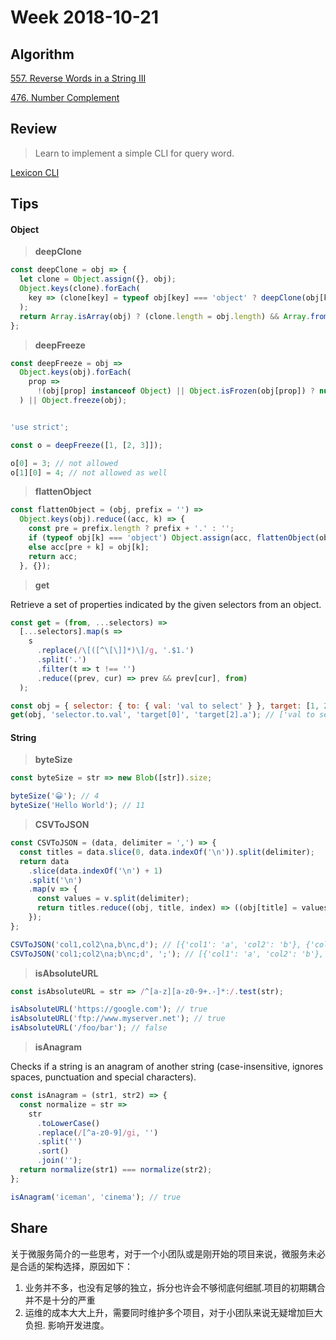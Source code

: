 # Week 2018-10-21

## Algorithm

[557. Reverse Words in a String III](https://leetcode.com/problems/reverse-words-in-a-string-iii/description/)

[476. Number Complement](https://leetcode.com/problems/number-complement/description/)

## Review

> Learn to implement a simple CLI for query word.

[Lexicon CLI](https://github.com/RogerZZZZZ/lexicon-cli)

## Tips

#### Object

> **deepClone**

```javascript
const deepClone = obj => {
  let clone = Object.assign({}, obj);
  Object.keys(clone).forEach(
    key => (clone[key] = typeof obj[key] === 'object' ? deepClone(obj[key]) : obj[key])
  );
  return Array.isArray(obj) ? (clone.length = obj.length) && Array.from(clone) : clone;
};
```


> **deepFreeze**

```javascript
const deepFreeze = obj =>
  Object.keys(obj).forEach(
    prop =>
      !(obj[prop] instanceof Object) || Object.isFrozen(obj[prop]) ? null : deepFreeze(obj[prop])
  ) || Object.freeze(obj);


'use strict';

const o = deepFreeze([1, [2, 3]]);

o[0] = 3; // not allowed
o[1][0] = 4; // not allowed as well
```


> **flattenObject**

```javascript
const flattenObject = (obj, prefix = '') =>
  Object.keys(obj).reduce((acc, k) => {
    const pre = prefix.length ? prefix + '.' : '';
    if (typeof obj[k] === 'object') Object.assign(acc, flattenObject(obj[k], pre + k));
    else acc[pre + k] = obj[k];
    return acc;
  }, {});
```


> **get**

Retrieve a set of properties indicated by the given selectors from an object.

```javascript
const get = (from, ...selectors) =>
  [...selectors].map(s =>
    s
      .replace(/\[([^\[\]]*)\]/g, '.$1.')
      .split('.')
      .filter(t => t !== '')
      .reduce((prev, cur) => prev && prev[cur], from)
  );

const obj = { selector: { to: { val: 'val to select' } }, target: [1, 2, { a: 'test' }] };
get(obj, 'selector.to.val', 'target[0]', 'target[2].a'); // ['val to select', 1, 'test']
```

#### String

> **byteSize**

```javascript
const byteSize = str => new Blob([str]).size;

byteSize('😀'); // 4
byteSize('Hello World'); // 11
```


> **CSVToJSON**

```javascript
const CSVToJSON = (data, delimiter = ',') => {
  const titles = data.slice(0, data.indexOf('\n')).split(delimiter);
  return data
    .slice(data.indexOf('\n') + 1)
    .split('\n')
    .map(v => {
      const values = v.split(delimiter);
      return titles.reduce((obj, title, index) => ((obj[title] = values[index]), obj), {});
    });
};

CSVToJSON('col1,col2\na,b\nc,d'); // [{'col1': 'a', 'col2': 'b'}, {'col1': 'c', 'col2': 'd'}];
CSVToJSON('col1;col2\na;b\nc;d', ';'); // [{'col1': 'a', 'col2': 'b'}, {'col1': 'c', 'col2': 'd'}];
```


> **isAbsoluteURL**

```javascript
const isAbsoluteURL = str => /^[a-z][a-z0-9+.-]*:/.test(str);

isAbsoluteURL('https://google.com'); // true
isAbsoluteURL('ftp://www.myserver.net'); // true
isAbsoluteURL('/foo/bar'); // false
```


> **isAnagram**

Checks if a string is an anagram of another string (case-insensitive, ignores spaces, punctuation and special characters).

```javascript
const isAnagram = (str1, str2) => {
  const normalize = str =>
    str
      .toLowerCase()
      .replace(/[^a-z0-9]/gi, '')
      .split('')
      .sort()
      .join('');
  return normalize(str1) === normalize(str2);
};

isAnagram('iceman', 'cinema'); // true
```

## Share

关于微服务简介的一些思考，对于一个小团队或是刚开始的项目来说，微服务未必是合适的架构选择，原因如下：
1. 业务并不多，也没有足够的独立，拆分也许会不够彻底何细腻.项目的初期耦合并不是十分的严重
2. 运维的成本大大上升，需要同时维护多个项目，对于小团队来说无疑增加巨大负担. 影响开发进度。